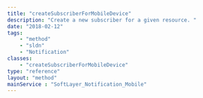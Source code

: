 ```yaml
---
title: "createSubscriberForMobileDevice"
description: "Create a new subscriber for a given resource. "
date: "2018-02-12"
tags:
    - "method"
    - "sldn"
    - "Notification"
classes:
    - "createSubscriberForMobileDevice"
type: "reference"
layout: "method"
mainService : "SoftLayer_Notification_Mobile"
---
```

